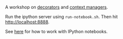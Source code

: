 A workshop on
[decorators](http://docs.python.org/2/glossary.html#term-decorator) and [context
managers](http://www.python.org/dev/peps/pep-0343/).

Run the ipython server using `run-notebook.sh`. Then hit
[http://localhost:8888](http://localhost:8888).

See [here](http://ipython.org/notebook.html) for how to work with IPython
notebooks.
